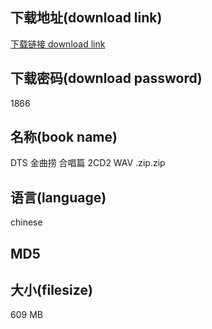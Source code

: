 ## 下载地址(download link)
[下载链接 download link](https://voluble-croquembouche-d321dc.netlify.app/?s=DTS+%E9%87%91%E6%9B%B2%E6%8D%9E+%E5%90%88%E5%94%B1%E7%AF%87+2CD2+WAV+.zip)

## 下载密码(download password)
1866

## 名称(book name)
DTS 金曲捞 合唱篇 2CD2 WAV .zip.zip

## 语言(language)
chinese

## MD5


## 大小(filesize)
609 MB
